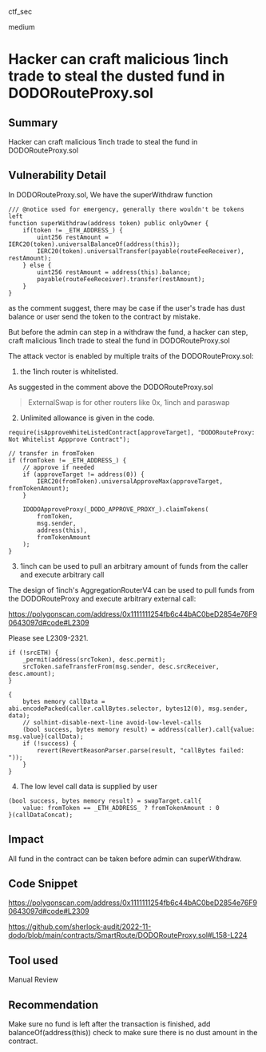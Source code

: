 ctf_sec

medium

# Hacker can craft malicious 1inch trade to steal the dusted fund in DODORouteProxy.sol

## Summary

Hacker can craft malicious 1inch trade to steal the fund in DODORouteProxy.sol

## Vulnerability Detail

In DODORouteProxy.sol, We have the superWithdraw function

```solidity
/// @notice used for emergency, generally there wouldn't be tokens left
function superWithdraw(address token) public onlyOwner {
    if(token != _ETH_ADDRESS_) {
        uint256 restAmount = IERC20(token).universalBalanceOf(address(this));
        IERC20(token).universalTransfer(payable(routeFeeReceiver), restAmount);
    } else {
        uint256 restAmount = address(this).balance;
        payable(routeFeeReceiver).transfer(restAmount);
    }
}
```

as the comment suggest, there may be case if the user's trade has dust balance or user send the token to the contract by mistake. 

But before the admin can step in a withdraw the fund, a hacker can step, craft malicious 1inch trade to steal the fund in DODORouteProxy.sol

The attack vector is enabled by multiple traits of the DODORouteProxy.sol:

1. the 1inch router is whitelisted.

As suggested in the comment above the DODORouteProxy.sol

> ExternalSwap is for other routers like 0x, 1inch and paraswap

2. Unlimited allowance is given in the code.

```solidity
require(isApproveWhiteListedContract[approveTarget], "DODORouteProxy: Not Whitelist Appprove Contract");  

// transfer in fromToken
if (fromToken != _ETH_ADDRESS_) {
    // approve if needed
    if (approveTarget != address(0)) {
        IERC20(fromToken).universalApproveMax(approveTarget, fromTokenAmount);
    }

    IDODOApproveProxy(_DODO_APPROVE_PROXY_).claimTokens(
        fromToken,
        msg.sender,
        address(this),
        fromTokenAmount
    );
}
```

3. 1inch can be used to pull an arbitrary amount of funds from the caller and execute arbitrary call

The design of 1inch's AggregationRouterV4 can be used to pull funds from the DODORouteProxy and execute arbitrary external call:

https://polygonscan.com/address/0x1111111254fb6c44bAC0beD2854e76F90643097d#code#L2309

Please see L2309-2321.

```solidity
if (!srcETH) {
    _permit(address(srcToken), desc.permit);
    srcToken.safeTransferFrom(msg.sender, desc.srcReceiver, desc.amount);
}

{
    bytes memory callData = abi.encodePacked(caller.callBytes.selector, bytes12(0), msg.sender, data);
    // solhint-disable-next-line avoid-low-level-calls
    (bool success, bytes memory result) = address(caller).call{value: msg.value}(callData);
    if (!success) {
        revert(RevertReasonParser.parse(result, "callBytes failed: "));
    }
}
```

4. The low level call data is supplied by user

```sollidity
(bool success, bytes memory result) = swapTarget.call{
    value: fromToken == _ETH_ADDRESS_ ? fromTokenAmount : 0
}(callDataConcat);
```

## Impact

All fund in the contract can be taken before admin can superWithdraw.

## Code Snippet

https://polygonscan.com/address/0x1111111254fb6c44bAC0beD2854e76F90643097d#code#L2309

https://github.com/sherlock-audit/2022-11-dodo/blob/main/contracts/SmartRoute/DODORouteProxy.sol#L158-L224

## Tool used

Manual Review

## Recommendation

Make sure no fund is left after the transaction is finished, add balanceOf(address(this)) check to make sure there is no dust amount in the contract.
